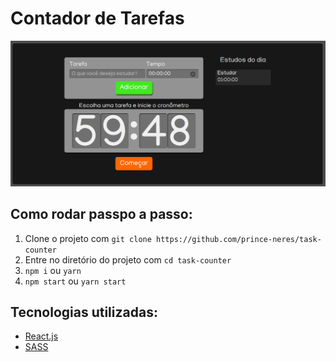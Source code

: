 # Contador de Tarefas

<div align="center">
  <img src="./src/assets/previews/task-counter.png">
</div>

## Como rodar passpo a passo:
1. Clone o projeto com `git clone https://github.com/prince-neres/task-counter`
2. Entre no diretório do projeto com `cd task-counter`
3. `npm i` ou `yarn`
4. `npm start` ou `yarn start`

## Tecnologias utilizadas:
* [React.js](https://pt-br.reactjs.org/)
* [SASS](https://sass-lang.com/)
